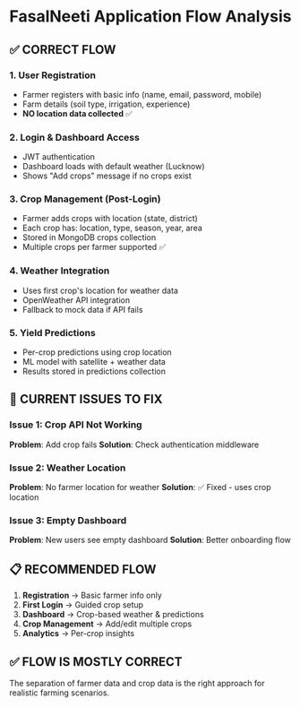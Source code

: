 # FasalNeeti Application Flow Analysis

## ✅ CORRECT FLOW

### 1. User Registration
- Farmer registers with basic info (name, email, password, mobile)
- Farm details (soil type, irrigation, experience)
- **NO location data collected** ✅

### 2. Login & Dashboard Access
- JWT authentication
- Dashboard loads with default weather (Lucknow)
- Shows "Add crops" message if no crops exist

### 3. Crop Management (Post-Login)
- Farmer adds crops with location (state, district)
- Each crop has: location, type, season, year, area
- Stored in MongoDB crops collection
- Multiple crops per farmer supported ✅

### 4. Weather Integration
- Uses first crop's location for weather data
- OpenWeather API integration
- Fallback to mock data if API fails

### 5. Yield Predictions
- Per-crop predictions using crop location
- ML model with satellite + weather data
- Results stored in predictions collection

## 🔧 CURRENT ISSUES TO FIX

### Issue 1: Crop API Not Working
**Problem**: Add crop fails
**Solution**: Check authentication middleware

### Issue 2: Weather Location
**Problem**: No farmer location for weather
**Solution**: ✅ Fixed - uses crop location

### Issue 3: Empty Dashboard
**Problem**: New users see empty dashboard
**Solution**: Better onboarding flow

## 📋 RECOMMENDED FLOW

1. **Registration** → Basic farmer info only
2. **First Login** → Guided crop setup
3. **Dashboard** → Crop-based weather & predictions
4. **Crop Management** → Add/edit multiple crops
5. **Analytics** → Per-crop insights

## ✅ FLOW IS MOSTLY CORRECT
The separation of farmer data and crop data is the right approach for realistic farming scenarios.